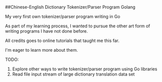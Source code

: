 ##Chinese-English Dictionary Tokenizer/Parser Program Golang

My very first own tokenizer/parser program writing in Go

As part of my learning process, I wanted to pursue the other art form of writing programs I have not done before.

All credits goes to online tutorials that taught me this far. 

I'm eager to learn more about them.

TODO:
1. Explore other ways to write tokenizer/parser program using Go libraries
2. Read file input stream of large dictionary translation data set